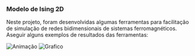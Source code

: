 ### Modelo de Ising 2D ###
Neste projeto, foram desenvolvidas algumas ferramentas para facilitação de simulação de redes bidimensionais de sistemas ferromagnéticos. Aseguir alguns exemplos de resultados das ferramentas:


![Animação](https://github.com/leonardob17/2d-ising-model/blob/master/Documenta%C3%A7%C3%A3o/Imagens/rede_200_200_0kelvin_sem_campo_externo_evolucao.gif)
![Grafico](https://github.com/leonardob17/2d-ising-model/blob/master/Documenta%C3%A7%C3%A3o/Imagens/rede_200_200_0kelvin_sem_campo_externo_evolucao.png)
